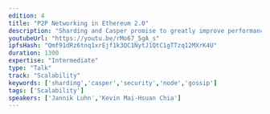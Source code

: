 ```yaml
---
edition: 4
title: "P2P Networking in Ethereum 2.0"
description: "Sharding and Casper promise to greatly improve performance, sustainability, and security of the Ethereum blockchain. Alongside a novel and much-discussed consensus protocol, they also entail fundamental changes to the requirements and constraints imposed on the peer-to-peer (p2p) networking layer. In this talk we report on ongoing research as well as the current implementation state of the latter. We begin by defining key qualitative and quantative properties the network should have. Then we discuss several options for both node discovery and gossip protocols, comparing their performance on the basis of simulationresults. Finally, we give an update on the current state and future developments of protocol implementations."
youtubeUrl: "https://youtu.be/rMo67_5gA_s"
ipfsHash: "Qmf91dRz6tnq1xrEjf1k3QC1NytJ1QtC1gTTzq12MXrK4U"
duration: 1300
expertise: "Intermediate"
type: "Talk"
track: "Scalability"
keywords: ['sharding','casper','security','node','gossip']
tags: ['Scalability']
speakers: ['Jannik Luhn','Kevin Mai-Hsuan Chia']
---
```

